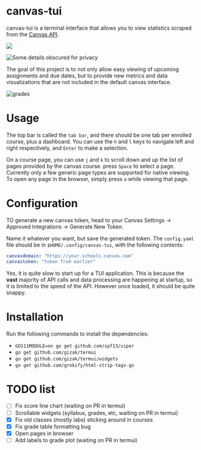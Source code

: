 # canvas-tui

canvas-tui is a terminal interface that allows you to view statistics scraped from the [Canvas API](https://canvas.instructure.com/doc/api/). 

![](https://i.imgur.com/9W7CjQa.png)

![Some details obscured for privacy](https://i.imgur.com/Klao8nD.png)

The goal of this project is to not only allow easy viewing of upcoming assignments and due dates, but to provide new metrics and data visualizations that are not included in the default canvas interface. 

![grades](https://i.imgur.com/fd6Sz7t.png)

# Usage

The top bar is called the `tab bar`, and there should be one tab per enrolled course, plus a dashboard. You can use the `h` and `l` keys to navigate left and right respectively, and `Enter` to make a selection.

On a course page, you can use `j` and `k` to scroll down and up the list of pages provided by the canvas course. press `Space` to select a page. Currently only a few generic page types are supported for native viewing. To open any page in the browser, simply press `o` while viewing that page.

# Configuration

TO generate a new canvas token, head to your Canvas Settings -> Approved Integrations -> Generate New Token.

Name it whatever you want, but save the generated token. The `config.yaml` file should be in `$HOME/.config/canvas-tui`, with the following contents:

```yaml
canvasdomain: "https://your.schools.canvas.com"
canvastoken: "token from earlier"
```
Yes, it is quite slow to start up for a TUI application. This is because the **vast** majority of API calls and data processing are happening at startup, so it is limited to the speed of the API. However once loaded, it should be quite snappy.


# Installation

Run the following commands to install the dependencies:

* `GO111MODULE=on go get github.com/spf13/viper`
* `go get github.com/gizak/termui`
* `go get github.com/gizak/termui/widgets`
* `go get github.com/grokify/html-strip-tags-go`

# TODO list

- [ ] Fix score line chart (waiting on PR in termui)
- [ ] Scrollable widgets (syllabus, grades, etc, waiting on PR in termui)
- [x] Fix old classes (mostly labs) sticking around in courses
- [x] Fix grade table formatting bug
- [x] Open pages in browser
- [ ] Add labels to grade plot (waiting on PR in termui)
